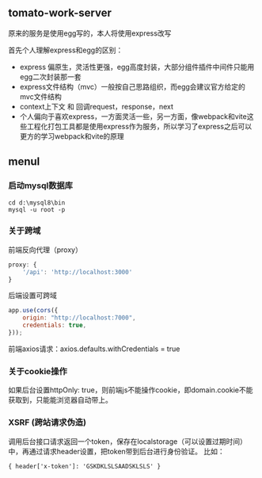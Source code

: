 ## tomato-work-server

原来的服务是使用egg写的，本人将使用express改写

首先个人理解express和egg的区别：

* express 偏原生，灵活性更强，egg高度封装，大部分组件插件中间件只能用egg二次封装那一套
* express文件结构（mvc）一般按自己思路组织，而egg会建议官方给定的mvc文件结构
* context上下文 和 回调request，response，next
* 个人偏向于喜欢express，一方面灵活一些，另一方面，像webpack和vite这些工程化打包工具都是使用express作为服务，所以学习了express之后可以更方的学习webpack和vite的原理


## menul

### 启动mysql数据库

~~~
cd d:\mysql8\bin
mysql -u root -p
~~~

### 关于跨域

前端反向代理（proxy）
```js
proxy: {
    '/api': 'http://localhost:3000'
}
```

后端设置可跨域
```js
app.use(cors({
    origin: "http://localhost:7000",
    credentials: true,
}));
```

前端axios请求：axios.defaults.withCredentials = true

### 关于cookie操作
如果后台设置httpOnly: true，则前端js不能操作cookie，即domain.cookie不能获取到，只能能浏览器自动带上。


### XSRF (跨站请求伪造)

调用后台接口请求返回一个token，保存在localstorage（可以设置过期时间）中，再通过请求header设置，把token带到后台进行身份验证。
比如：
```
{ header['x-token']: 'GSKDKLSLSAADSKLSLS' }
```
